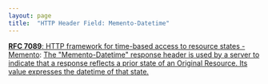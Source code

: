 ```yaml
---
layout: page
title:  "HTTP Header Field: Memento-Datetime"
---
```


[**RFC 7089**: HTTP framework for time-based access to resource states - Memento](/specs/IETF/RFC/7089 "The HTTP-based Memento framework bridges the present and past Web. It facilitates obtaining representations of prior states of a given resource by introducing datetime negotiation and TimeMaps. Datetime negotiation is a variation on content negotiation that leverages the given resource's URI and a user agent's preferred datetime. TimeMaps are lists that enumerate URIs of resources that encapsulate prior states of the given resource. The framework also facilitates recognizing a resource that encapsulates a frozen prior state of another resource."): [The "Memento-Datetime" response header is used by a server to indicate that a response reflects a prior state of an Original Resource. Its value expresses the datetime of that state.]()

